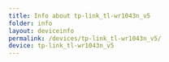 ```yaml
---
title: Info about tp-link_tl-wr1043n_v5
folder: info
layout: deviceinfo
permalink: /devices/tp-link_tl-wr1043n_v5/
device: tp-link_tl-wr1043n_v5
---
```

